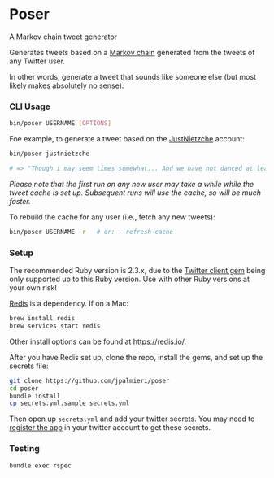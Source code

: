 # Poser

A Markov chain tweet generator

Generates tweets based on a [Markov chain](https://en.wikipedia.org/wiki/Markov_chain) generated from the tweets of any Twitter user.

In other words, generate a tweet that sounds like someone else (but most likely makes absolutely no sense).

### CLI Usage

```.sh
bin/poser USERNAME [OPTIONS]
```

Foe example, to generate a tweet based on the [JustNietzche](https://twitter.com/justnietzsche) account:

```.sh
bin/poser justnietzche

# => "Though i may seem times somewhat... And we have not danced at least once. Sphinx has and as a tree as it were his evil conscience."
```

_Please note that the first run on any new user may take a while while the tweet cache is set up. Subsequent runs will use the cache, so will be much faster._

To rebuild the cache for any user (i.e., fetch any new tweets):

```.sh
bin/poser USERNAME -r   # or: --refresh-cache
```

### Setup

The recommended Ruby version is 2.3.x, due to the [Twitter client gem](https://github.com/sferik/twitter#supported-ruby-versions) being only supported up to this Ruby version. Use with other Ruby versions at your own risk!

[Redis](https://github.com/antirez/redis) is a dependency. If on a Mac:

```.sh
brew install redis
brew services start redis
```

Other install options can be found at https://redis.io/.

After you have Redis set up, clone the repo, install the gems, and set up the secrets file:

```.sh
git clone https://github.com/jpalmieri/poser
cd poser
bundle install
cp secrets.yml.sample secrets.yml
```

Then open up `secrets.yml` and add your twitter secrets. You may need to [register the app](https://apps.twitter.com/) in your twitter account to get these secrets.

### Testing

```
bundle exec rspec
```

